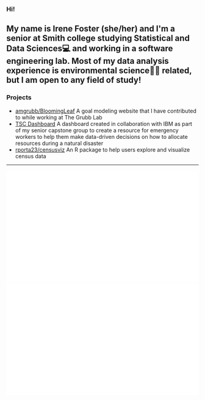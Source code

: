### Hi!

My name is Irene Foster (she/her) and I'm a senior at Smith college studying Statistical and Data Sciences💻 and working in a software engineering lab. Most of my data analysis experience is environmental science🌳🐜 related, but I am open to any field of study!  
---
### Projects 
* [amgrubb/BloomingLeaf](https://github.com/amgrubb/BloomingLeaf) A goal modeling website that I have contributed to while working at The Grubb Lab
* [TSC Dashboard](https://tscdashboard.shinyapps.io/2022-09-proj4-ibm/) A dashboard created in collaboration with IBM as part of my senior capstone group to create a resource for emergency workers to help them make data-driven decisions on how to allocate resources during a natural disaster
* [rporta23/censusviz](https://github.com/rporta23/censusviz) An R package to help users explore and visualize census data
---
![](https://raw.githubusercontent.com/i-m-foster/gitStats/master/generated/overview.svg#gh-light-mode-only)
![](https://raw.githubusercontent.com/i-m-foster/gitStats/master/generated/languages.svg#gh-light-mode-only)

<!--
**i-m-foster/i-m-foster** is a ✨ _special_ ✨ repository because its `README.md` (this file) appears on your GitHub profile.

Here are some ideas to get you started:

- 🔭 I’m currently working on ...
- 🌱 I’m currently learning ...
- 👯 I’m looking to collaborate on ...
- 🤔 I’m looking for help with ...
- 💬 Ask me about ...
- 📫 How to reach me: ...
- 😄 Pronouns: ...
- ⚡ Fun fact: ...
-->
